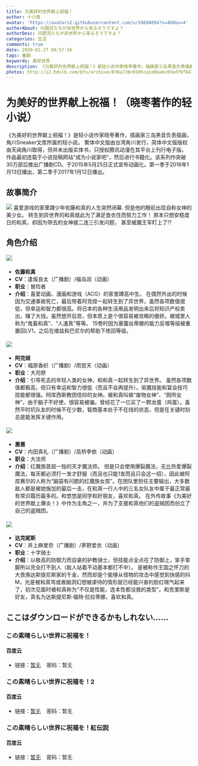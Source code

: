 ```yaml
---
title: 为美好的世界献上祝福！
author: 十六夜
avatar: 'https://avatars2.githubusercontent.com/u/59694094?s=460&v=4'
authorAbout: 问题児たちが异世界から来るそうですよ？
authorDesc: 问题児たちが异世界から来るそうですよ？
categories: 生活
comments: true
date: 2020-01-27 00:57:56
tags: 番剧
keywords: 美好世界
description: 《为美好的世界献上祝福！》是轻小说作家晓枣著作，插画家三岛黑音负责插画，角川Sneaker文库所属的轻小说。
photos: http://i2.hdslb.com/bfs/archive/038a720c0105ca1e6ba6c03ad79f8479bfe2072c.jpg
---
```

# 为美好的世界献上祝福！（晓枣著作的轻小说）
《为美好的世界献上祝福！》是轻小说作家晓枣著作，插画家三岛黑音负责插画，角川Sneaker文库所属的轻小说。
繁体中文版由台湾角川发行，简体中文版版权由天闻角川取得，但并未出版实体书，只授权腾讯动漫在其平台上刊行电子版。
作品最初连载于小说投稿网站“成为小说家吧”，然后进行书籍化。该系列作突破30万部后推出广播剧CD。于2015年5月25日正式宣布动画化。第一季于2016年1月13日播出，第二季于2017年1月12日播出。

## 故事简介
![](https://imgsrc.baidu.com/baike/pic/item/91ef76c6a7efce1b11c90e7aa151f3deb58f65a4.jpg)
喜爱游戏的家里蹲少年佐藤和真的人生突然闭幕.
但是他的眼前出现自称女神的美少女。
转生到异世界的和真就此为了满足食衣住而努力工作！
原本只想安稳度日的和真，却因为带去的女神接二连三引发问题，
甚至被魔王军盯上了!?

## 角色介绍
#### ![](https://bkimg.cdn.bcebos.com/pic/6609c93d70cf3bc782456513d700baa1cc112a83?x-bce-process=image/resize,m_lfit,w_220,h_220,limit_1)
- **佐藤和真**
- **CV**：逢坂良太（广播剧）/福岛润（动画）
- **职业**：冒险者
- **介绍**：喜爱动画、漫画和游戏（ACG）的家里蹲高中生。
在偶然外出的时候因为交通事故死亡，最后带着阿克娅一起转生到了异世界，虽然各项数值很低，但幸运和智力都很高。将日本的各种生活用品发明出来后将知识产权卖出，赚了大钱。虽然想开后宫，但本质上是个很容易被攻略的傲娇。被城里人称为“鬼畜和真”、“人渣真”等等。
15卷时因为塞蕾丝蒂娜的能力反噬等级被重置回LV1，之后在维兹和巴尼尔的帮助下练回等级。

#### ![](https://bkimg.cdn.bcebos.com/pic/ac345982b2b7d0a221930eb3cfef76094b369a41?x-bce-process=image/resize,m_lfit,w_220,h_220,limit_1)  
- **阿克娅**
- **CV**：福原香织（广播剧）/雨宫天（动画）
- **职业**：大司祭
- **介绍**：引导死去的年轻人类的女神，和和真一起转生到了异世界。
虽然各项数值都极高，但只有幸运和智力很低（而且不会再提升）。驱魔技能和宴会技巧技能都很强。阿库西斯教团信仰的女神。被和真叫做“废物女神”、“厕所女神”，由于脑子不好使，很容易被骗。曾经花了一亿买了一颗龙蛋（鸡蛋）。虽然平时坑队友的时候不在少数，智商基本处于不在线的状态，但是在关键时刻总是能发挥关键作用。

#### ![](https://bkimg.cdn.bcebos.com/pic/9213b07eca8065382fe3d03d93dda144ad348296?x-bce-process=image/resize,m_lfit,w_220,h_220,limit_1)  
- **惠惠**
- **CV**：内田真礼（广播剧）/高桥李依（动画）
- **职业**：大法师
- **介绍**：红魔族首屈一指的天才魔法师。
但是只会使用爆裂魔法，无比热爱爆裂魔法，每天都必须打一发才舒服（而且也只能1发而且只会这一招），因此被阿库赛尔的人称为“脑袋有问题的红魔族女孩”。在团队里担任主要输出，大多数敌人都是被她施加的最后一击，在和真一行人中的三名女队友中属于最正常最有常识履历最多的。和悠悠是同学和好朋友，喜欢和真。
在外传故事《为美好的世界献上爆炎！》中作为主角之一，并为了支援和真他们的盗贼团而创立了自己的盗贼团。

#### ![](https://bkimg.cdn.bcebos.com/pic/dcc451da81cb39db24931678d4160924ab183048?x-bce-process=image/resize,m_lfit,w_220,h_220,limit_1)
- **达克妮斯**
- **CV**：井上麻里奈（广播剧）/茅野爱衣（动画）
- **职业**：十字骑士
- **介绍**：以极高的防御力而自豪的护教骑士，但技能点全点在了防御上，笨手笨脚所以完全打不到人（敌人站着不动基本都打不中）。
是被称作王国之怀刀的大贵族达斯提尼斯家的千金，然而却是个能够从怪物的攻击中感觉到快感的抖M，光是被和真骂或者脑洞幻想被虐待的情形就已经能兴奋的脸红喘气起来了，初次见面时被和真称为“不仅是性能，连本性都没救的类型”。和克里斯是好友，真名为达斯提尼斯·福特·拉拉蒂娜，喜欢和真。

## ここはダウンロードができるかもしれない......

### この素晴らしい世界に祝福を！
#### __百度云__
- 链接：[暂无](/)&nbsp;&nbsp;&nbsp;&nbsp;密码：暂无

### この素晴らしい世界に祝福を！2
#### __百度云__
- 链接：[暂无](/)&nbsp;&nbsp;&nbsp;&nbsp;密码：暂无

### この素晴らしい世界に祝福を！紅伝説
#### __百度云__
- 链接：[暂无](/)&nbsp;&nbsp;&nbsp;&nbsp;密码：暂无
